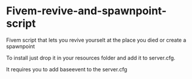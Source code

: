 # Fivem-revive-and-spawnpoint-script
Fivem script that lets you revive yourselt at the place you died or create a spawnpoint




To install just drop it in your resources folder and add it to server.cfg.

It requires you to add baseevent to the server.cfg
